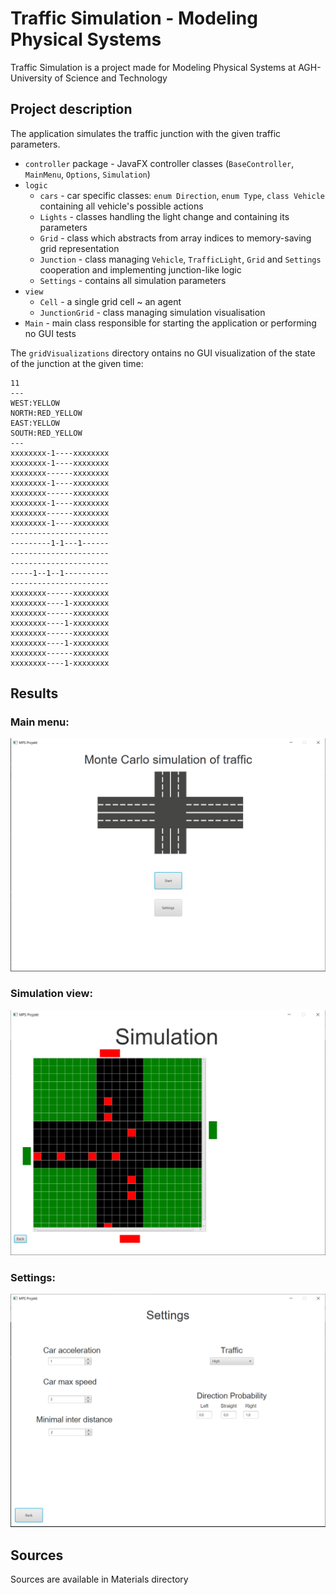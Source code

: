 # Traffic Simulation - Modeling Physical Systems

Traffic Simulation is a project made for Modeling Physical Systems at AGH-University of Science and Technology

## Project description

The application simulates the traffic junction with the given traffic parameters.

- `controller` package - JavaFX controller classes (`BaseController`, `MainMenu`, `Options`, `Simulation`)
- `logic`
  - `cars` - car specific classes: `enum Direction`, `enum Type`, `class Vehicle` containing all vehicle's possible actions
  - `Lights` - classes handling the light change and containing its parameters
  - `Grid` - class which abstracts from array indices to memory-saving grid representation
  - `Junction` - class managing `Vehicle`, `TrafficLight`, `Grid` and `Settings` cooperation and implementing junction-like logic
  - `Settings` - contains all simulation parameters
- `view`
  - `Cell` - a single grid cell ~ an agent
  - `JunctionGrid` - class managing simulation visualisation
- `Main` - main class responsible for starting the application or performing no GUI tests

The `gridVisualizations` directory ontains no GUI visualization of the state of the junction at the given time:

```
11
---
WEST:YELLOW
NORTH:RED_YELLOW
EAST:YELLOW
SOUTH:RED_YELLOW
---
xxxxxxxx-1----xxxxxxxx
xxxxxxxx-1----xxxxxxxx
xxxxxxxx------xxxxxxxx
xxxxxxxx-1----xxxxxxxx
xxxxxxxx------xxxxxxxx
xxxxxxxx-1----xxxxxxxx
xxxxxxxx------xxxxxxxx
xxxxxxxx-1----xxxxxxxx
----------------------
---------1-1---1------
----------------------
----------------------
-----1--1--1----------
----------------------
xxxxxxxx------xxxxxxxx
xxxxxxxx----1-xxxxxxxx
xxxxxxxx------xxxxxxxx
xxxxxxxx----1-xxxxxxxx
xxxxxxxx------xxxxxxxx
xxxxxxxx----1-xxxxxxxx
xxxxxxxx------xxxxxxxx
xxxxxxxx----1-xxxxxxxx

```

## Results

### Main menu:
![](readme_images/menu.png)

### Simulation view:
![](readme_images/simulation.png)

### Settings:
![](readme_images/settings.png)


## Sources

Sources are available in Materials directory
